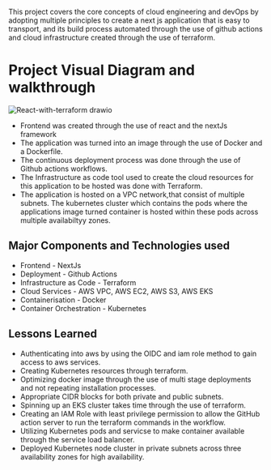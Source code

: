 This project covers the core concepts of cloud engineering and devOps by adopting multiple principles to create a next js application that is easy to transport, and its build process automated through the use of github actions and cloud infrastructure created through the use of terraform.

# Project Visual Diagram and walkthrough
![React-with-terraform drawio](https://github.com/user-attachments/assets/071977ec-90f3-4617-aef3-b2dae0f29b01)
- Frontend was created through the use of react and the nextJs framework
- The application was turned into an image through the use of Docker and a Dockerfile.
- The continuous deployment process was done through the use of Github actions workflows.
- The Infrastructure as code tool used to create the cloud resources for this application to be hosted was done with Terraform.
- The application is hosted on a VPC network,that consist of multiple subnets. The kubernetes cluster which contains the pods where the applications image turned container is hosted within these pods across multiple availabiltyy zones.


## Major Components and Technologies used
- Frontend - NextJs
- Deployment - Github Actions
- Infrastructure as Code - Terraform
- Cloud Services - AWS VPC, AWS EC2, AWS S3, AWS EKS
- Containerisation - Docker
- Container Orchestration - Kubernetes


## Lessons Learned 
-  Authenticating into aws by using the OIDC and iam role method to gain access to aws services.
- Creating Kubernetes resources through terraform.
- Optimizing docker image through the use of multi stage deployments and not repeating installation processes.
- Appropriate CIDR blocks for both private and public subnets.
- Spinning up an EKS cluster takes time through the use of terraform.
- Creating an IAM Role with least privilege permission to allow the GitHub action server to run the terraform commands in the workflow.
- Utilizing Kubernetes pods and servicse to make container available through the service load balancer.
- Deployed Kubernetes node cluster in private subnets across three availability zones for high availability.



